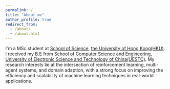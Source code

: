 ```yaml
---
permalink: /
title: "About me"
author_profile: true
redirect_from: 
  - /about/
  - /about.html
---
```


I'm a MSc student at [School of Science](https://www.scifac.hku.hk/), [the University of Hong Kong(HKU)](https://www.hku.hk/). I received my B.E from [School of Computer Science and Engineering](https://www.scse.uestc.edu.cn/), [University of Electronic Science and Technology of China(UESTC)](https://www.uestc.edu.cn/). 
My research interests lie at the intersection of reinforcement learning, multi-agent systems, and domain adaption, with a strong focus on improving the efficiency and scalability of machine learning techniques in real-world applications. 

